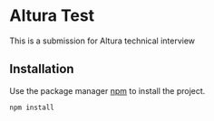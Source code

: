 # Altura Test

This is a submission for Altura technical interview

## Installation

Use the package manager [npm](https://www.npmjs.com/) to install the project.

```bash
npm install
```
